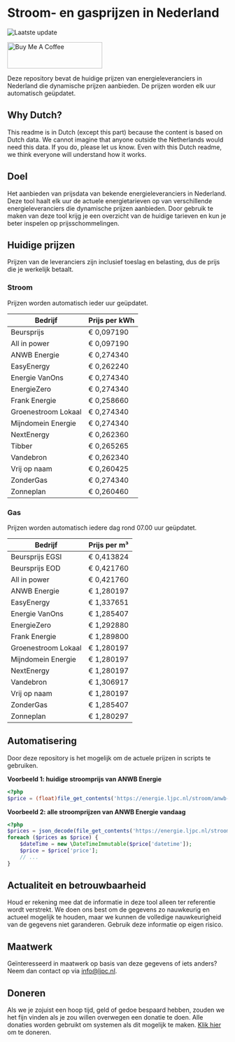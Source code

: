 # Stroom- en gasprijzen in Nederland

![Laatste update](https://img.shields.io/badge/laatste%20update-2025--03--13%2004%3A00%20CET-brightgreen)

<a href="https://www.buymeacoffee.com/Lars-" target="_blank"><img src="https://cdn.buymeacoffee.com/buttons/v2/default-orange.png" alt="Buy Me A Coffee" height="60" style="height: 60px !important;width: 217px !important;" ></a>

Deze repository bevat de huidige prijzen van energieleveranciers in Nederland die dynamische prijzen aanbieden. De prijzen worden elk uur automatisch geüpdatet.

## Why Dutch?

This readme is in Dutch (except this part) because the content is based on Dutch data. We cannot imagine that anyone outside the Netherlands would need this data. If you do, please let us know. Even with this Dutch readme, we think
everyone will understand how it works.

## Doel

Het aanbieden van prijsdata van bekende energieleveranciers in Nederland. Deze tool haalt elk uur de actuele energietarieven op van verschillende energieleveranciers die dynamische prijzen aanbieden. Door gebruik te maken van deze tool
krijg je een overzicht van de huidige tarieven en kun je beter inspelen op prijsschommelingen.

## Huidige prijzen

Prijzen van de leveranciers zijn inclusief toeslag en belasting, dus de prijs die je werkelijk betaalt.

### Stroom

Prijzen worden automatisch ieder uur geüpdatet.

 Bedrijf | Prijs per kWh 
---------|---------------
Beursprijs | € 0,097190
All in power | € 0,097190
ANWB Energie | € 0,274340
EasyEnergy | € 0,262240
Energie VanOns | € 0,274340
EnergieZero | € 0,274340
Frank Energie | € 0,258660
Groenestroom Lokaal | € 0,274340
Mijndomein Energie | € 0,274340
NextEnergy | € 0,262360
Tibber | € 0,265265
Vandebron | € 0,262340
Vrij op naam | € 0,260425
ZonderGas | € 0,274340
Zonneplan | € 0,260460


### Gas

Prijzen worden automatisch iedere dag rond 07.00 uur geüpdatet.

 Bedrijf | Prijs per m³ 
---------|--------------
Beursprijs EGSI | € 0,413824
Beursprijs EOD | € 0,421760
All in power | € 0,421760
ANWB Energie | € 1,280197
EasyEnergy | € 1,337651
Energie VanOns | € 1,285407
EnergieZero | € 1,292880
Frank Energie | € 1,289800
Groenestroom Lokaal | € 1,280197
Mijndomein Energie | € 1,280197
NextEnergy | € 1,280197
Vandebron | € 1,306917
Vrij op naam | € 1,280197
ZonderGas | € 1,285407
Zonneplan | € 1,280297


## Automatisering

Door deze repository is het mogelijk om de actuele prijzen in scripts te gebruiken.

**Voorbeeld 1: huidige stroomprijs van ANWB Energie**

```php
<?php
$price = (float)file_get_contents('https://energie.ljpc.nl/stroom/anwb-energie-nu.txt');

```

**Voorbeeld 2: alle stroomprijzen van ANWB Energie vandaag**

```php
<?php
$prices = json_decode(file_get_contents('https://energie.ljpc.nl/stroom/all-in-power-vandaag.json'),true);
foreach ($prices as $price) {
    $dateTime = new \DateTimeImmutable($price['datetime']);
    $price = $price['price'];
    // ...
}
```

## Actualiteit en betrouwbaarheid

Houd er rekening mee dat de informatie in deze tool alleen ter referentie wordt verstrekt. We doen ons best om de gegevens zo nauwkeurig en actueel mogelijk te houden, maar we kunnen de volledige nauwkeurigheid van de gegevens niet
garanderen. Gebruik deze informatie op eigen risico.

## Maatwerk

Geïnteresseerd in maatwerk op basis van deze gegevens of iets anders? Neem dan contact op
via [info@ljpc.nl](mailto:info@ljpc.nl?subject=Energie%20prijzen).

## Doneren

Als we je zojuist een hoop tijd, geld of gedoe bespaard hebben, zouden we het fijn vinden als je zou willen overwegen een
donatie te doen. Alle donaties worden gebruikt om systemen als dit mogelijk te
maken. [Klik hier](https://www.buymeacoffee.com/Lars-) om te doneren.
